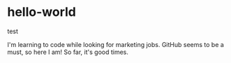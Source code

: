 # hello-world
test

I'm learning to code while looking for marketing jobs. GitHub seems to be a must, so here I am!
So far, it's good times.
